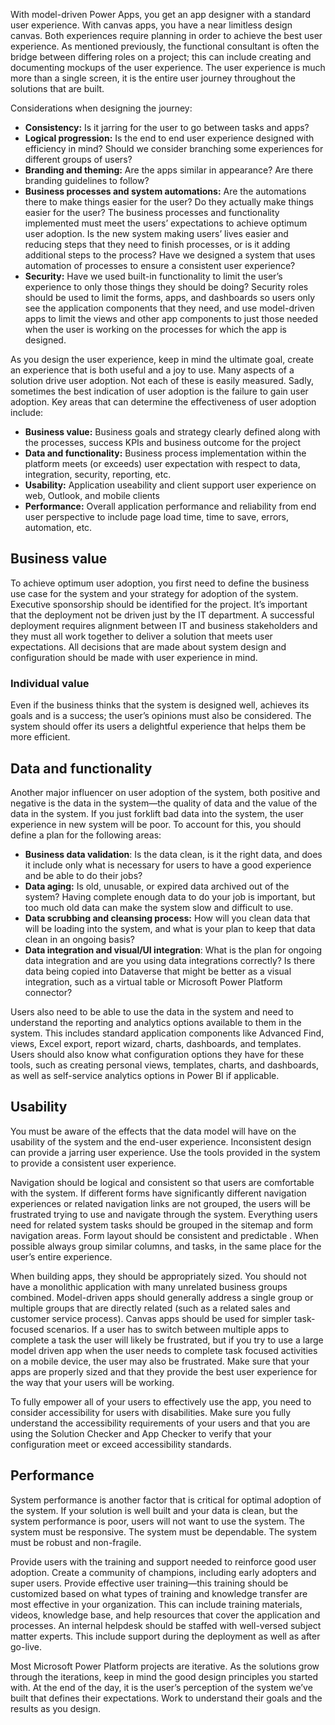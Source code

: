 With model-driven Power Apps, you get an app designer with a standard user experience. With canvas apps, you have a near limitless design canvas. Both experiences require planning in order to achieve the best user experience. As mentioned previously, the functional consultant is often the bridge between differing roles on a project; this can include creating and documenting mockups of the user experience. The user experience is much more than a single screen, it is the entire user journey throughout the solutions that are built.

Considerations when designing the journey:

 -  **Consistency:** Is it jarring for the user to go between tasks and apps?
 -  **Logical progression:** Is the end to end user experience designed with efficiency in mind? Should we consider branching some experiences for different groups of users?
 -  **Branding and theming:** Are the apps similar in appearance? Are there branding guidelines to follow?
 -  **Business processes and system automations:** Are the automations there to make things easier for the user? Do they actually make things easier for the user? The business processes and functionality implemented must meet the users’ expectations to achieve optimum user adoption. Is the new system making users’ lives easier and reducing steps that they need to finish processes, or is it adding additional steps to the process? Have we designed a system that uses automation of processes to ensure a consistent user experience?
 -  **Security:** Have we used built-in functionality to limit the user’s experience to only those things they should be doing? Security roles should be used to limit the forms, apps, and dashboards so users only see the application components that they need, and use model-driven apps to limit the views and other app components to just those needed when the user is working on the processes for which the app is designed.

As you design the user experience, keep in mind the ultimate goal, create an experience that is both useful and a joy to use. Many aspects of a solution drive user adoption. Not each of these is easily measured. Sadly, sometimes the best indication of user adoption is the failure to gain user adoption. Key areas that can determine the effectiveness of user adoption include:

 -  **Business value:** Business goals and strategy clearly defined along with the processes, success KPIs and business outcome for the project
 -  **Data and functionality:** Business process implementation within the platform meets (or exceeds) user expectation with respect to data, integration, security, reporting, etc.
 -  **Usability:** Application useability and client support user experience on web, Outlook, and mobile clients
 -  **Performance:** Overall application performance and reliability from end user perspective to include page load time, time to save, errors, automation, etc.

## Business value

To achieve optimum user adoption, you first need to define the business use case for the system and your strategy for adoption of the system. Executive sponsorship should be identified for the project. It’s important that the deployment not be driven just by the IT department. A successful deployment requires alignment between IT and business stakeholders and they must all work together to deliver a solution that meets user expectations. All decisions that are made about system design and configuration should be made with user experience in mind.

### Individual value

Even if the business thinks that the system is designed well, achieves its goals and is a success; the user’s opinions must also be considered. The system should offer its users a delightful experience that helps them be more efficient.

## Data and functionality

Another major influencer on user adoption of the system, both positive and negative is the data in the system—the quality of data and the value of the data in the system. If you just forklift bad data into the system, the user experience in new system will be poor. To account for this, you should define a plan for the following areas:

 -  **Business data validation**: Is the data clean, is it the right data, and does it include only what is necessary for users to have a good experience and be able to do their jobs?
 -  **Data aging:** Is old, unusable, or expired data archived out of the system? Having complete enough data to do your job is important, but too much old data can make the system slow and difficult to use.
 -  **Data scrubbing and cleansing process:** How will you clean data that will be loading into the system, and what is your plan to keep that data clean in an ongoing basis?
 -  **Data integration and visual/UI integration**: What is the plan for ongoing data integration and are you using data integrations correctly? Is there data being copied into Dataverse that might be better as a visual integration, such as a virtual table or Microsoft Power Platform connector?

Users also need to be able to use the data in the system and need to understand the reporting and analytics options available to them in the system. This includes standard application components like Advanced Find, views, Excel export, report wizard, charts, dashboards, and templates. Users should also know what configuration options they have for these tools, such as creating personal views, templates, charts, and dashboards, as well as self-service analytics options in Power BI if applicable.

## Usability

You must be aware of the effects that the data model will have on the usability of the system and the end-user experience. Inconsistent design can provide a jarring user experience. Use the tools provided in the system to provide a consistent user experience.

Navigation should be logical and consistent so that users are comfortable with the system. If different forms have significantly different navigation experiences or related navigation links are not grouped, the users will be frustrated trying to use and navigate through the system. Everything users need for related system tasks should be grouped in the sitemap and form navigation areas. Form layout should be consistent and predictable . When possible always group similar columns, and tasks, in the same place for the user’s entire experience.

When building apps, they should be appropriately sized. You should not have a monolithic application with many unrelated business groups combined. Model-driven apps should generally address a single group or multiple groups that are directly related (such as a related sales and customer service process). Canvas apps should be used for simpler task-focused scenarios. If a user has to switch between multiple apps to complete a task the user will likely be frustrated, but if you try to use a large model driven app when the user needs to complete task focused activities on a mobile device, the user may also be frustrated. Make sure that your apps are properly sized and that they provide the best user experience for the way that your users will be working.

To fully empower all of your users to effectively use the app, you need to consider accessibility for users with disabilities. Make sure you fully understand the accessibility requirements of your users and that you are using the Solution Checker and App Checker to verify that your configuration meet or exceed accessibility standards.

## Performance

System performance is another factor that is critical for optimal adoption of the system. If your solution is well built and your data is clean, but the system performance is poor, users will not want to use the system. The system must be responsive. The system must be dependable. The system must be robust and non-fragile.

Provide users with the training and support needed to reinforce good user adoption. Create a community of champions, including early adopters and super users. Provide effective user training—this training should be customized based on what types of training and knowledge transfer are most effective in your organization. This can include training materials, videos, knowledge base, and help resources that cover the application and processes. An internal helpdesk should be staffed with well-versed subject matter experts. This include support during the deployment as well as after go-live.

Most Microsoft Power Platform projects are iterative. As the solutions grow through the iterations, keep in mind the good design principles you started with. At the end of the day, it is the user’s perception of the system we’ve built that defines their expectations. Work to understand their goals and the results as you design.
